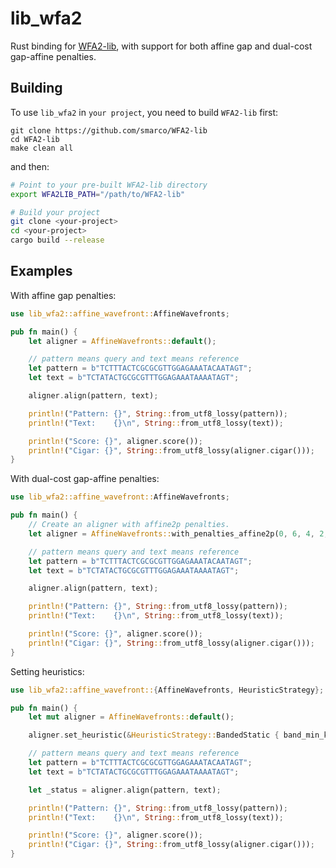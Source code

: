 # lib_wfa2

Rust binding for [WFA2-lib](https://github.com/smarco/WFA2-lib), with support for both affine gap and dual-cost gap-affine penalties.

## Building

To use `lib_wfa2` in `your project`, you need to build `WFA2-lib` first:

```shell
git clone https://github.com/smarco/WFA2-lib
cd WFA2-lib
make clean all
```

and then:

```bash
# Point to your pre-built WFA2-lib directory
export WFA2LIB_PATH="/path/to/WFA2-lib"

# Build your project
git clone <your-project>
cd <your-project>
cargo build --release
```

## Examples

With affine gap penalties:

```rust
use lib_wfa2::affine_wavefront::AffineWavefronts;

pub fn main() {
    let aligner = AffineWavefronts::default();

    // pattern means query and text means reference
    let pattern = b"TCTTTACTCGCGCGTTGGAGAAATACAATAGT";
    let text = b"TCTATACTGCGCGTTTGGAGAAATAAAATAGT";

    aligner.align(pattern, text);

    println!("Pattern: {}", String::from_utf8_lossy(pattern));
    println!("Text:    {}\n", String::from_utf8_lossy(text));

    println!("Score: {}", aligner.score());
    println!("Cigar: {}", String::from_utf8_lossy(aligner.cigar()));
}
```

With dual-cost gap-affine penalties:

```rust
use lib_wfa2::affine_wavefront::AffineWavefronts;

pub fn main() {
    // Create an aligner with affine2p penalties.
    let aligner = AffineWavefronts::with_penalties_affine2p(0, 6, 4, 2, 12, 1);

    // pattern means query and text means reference
    let pattern = b"TCTTTACTCGCGCGTTGGAGAAATACAATAGT";
    let text = b"TCTATACTGCGCGTTTGGAGAAATAAAATAGT";

    aligner.align(pattern, text);

    println!("Pattern: {}", String::from_utf8_lossy(pattern));
    println!("Text:    {}\n", String::from_utf8_lossy(text));

    println!("Score: {}", aligner.score());
    println!("Cigar: {}", String::from_utf8_lossy(aligner.cigar()));
}
```

Setting heuristics:

```rust
use lib_wfa2::affine_wavefront::{AffineWavefronts, HeuristicStrategy};

pub fn main() {
    let mut aligner = AffineWavefronts::default();

    aligner.set_heuristic(&HeuristicStrategy::BandedStatic { band_min_k: -1, band_max_k: 1 });

    // pattern means query and text means reference
    let pattern = b"TCTTTACTCGCGCGTTGGAGAAATACAATAGT";
    let text = b"TCTATACTGCGCGTTTGGAGAAATAAAATAGT";

    let _status = aligner.align(pattern, text);

    println!("Pattern: {}", String::from_utf8_lossy(pattern));
    println!("Text:    {}\n", String::from_utf8_lossy(text));

    println!("Score: {}", aligner.score());
    println!("Cigar: {}", String::from_utf8_lossy(aligner.cigar()));
}
```
